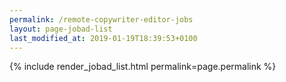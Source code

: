```yaml
---
permalink: /remote-copywriter-editor-jobs
layout: page-jobad-list
last_modified_at: 2019-01-19T18:39:53+0100
---
```

{% include render_jobad_list.html permalink=page.permalink %}
